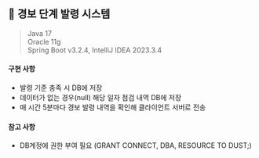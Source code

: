 ## 📜 경보 단계 발령 시스템

> Java 17<br>
Oracle 11g<br>
Spring Boot v3.2.4, IntelliJ IDEA 2023.3.4<br>

#### 구현 사항
- 발령 기준 충족 시 DB에 저장
- 데이터가 없는 경우(null) 해당 일자 점검 내역 DB에 저장
- 매 시간 5분마다 경보 발령 내역을 확인해 클라이언트 서버로 전송

#### 참고 사항
- DB계정에 권한 부여 필요 (GRANT CONNECT, DBA, RESOURCE TO DUST;)
